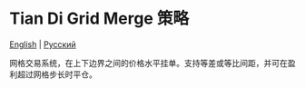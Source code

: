 # Tian Di Grid Merge 策略
[English](README.md) | [Русский](README_ru.md)

网格交易系统，在上下边界之间的价格水平挂单。支持等差或等比间距，并可在盈利超过网格步长时平仓。
